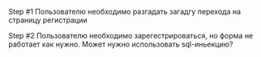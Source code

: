 Step #1
Пользователю необходимо разгадать загадгу перехода на страницу регистрации

Step #2
Пользователю необходимо зарегестрироваться, но форма не работает как нужно. Может нужно использовать sql-иньекцию?